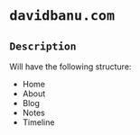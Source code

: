 # `davidbanu.com`
 
## `Description`

Will have the following structure: 
- Home
- About
- Blog
- Notes
- Timeline
